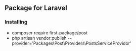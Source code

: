 ## Package for Laravel

### Installing
- composer require first-package/post
- php artisan vendor:publish --provider='Packages\Post\Providers\PostsServiceProvidor'